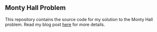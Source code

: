 ## Monty Hall Problem

This repository contains the source code for my solution to the Monty Hall problem. Read my blog post [here](https://www.harrybaines.net/2019/09/08/monty-hall/) for more details.
